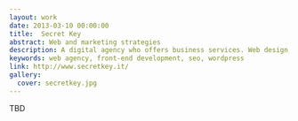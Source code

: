 ```yaml
---
layout: work
date: 2013-03-10 00:00:00
title:  Secret Key
abstract: Web and marketing strategies
description: A digital agency who offers business services. Web design, seo, marketing, platform development, social media marketing.
keywords: web agency, front-end development, seo, wordpress
link: http://www.secretkey.it/
gallery:
  cover: secretkey.jpg
---
```


TBD